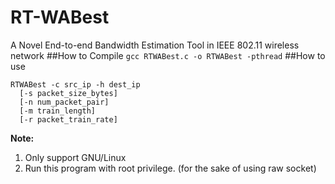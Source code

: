 # RT-WABest
A Novel End-to-end Bandwidth Estimation Tool in IEEE 802.11 wireless network
##How to Compile
`gcc RTWABest.c -o RTWABest -pthread`
##How to use
```
RTWABest -c src_ip -h dest_ip
  [-s packet_size_bytes]
  [-n num_packet_pair]
  [-m train_length]
  [-r packet_train_rate]
```

**Note:**

1. Only support GNU/Linux
2. Run this program with root privilege. (for the sake of using raw socket) 

